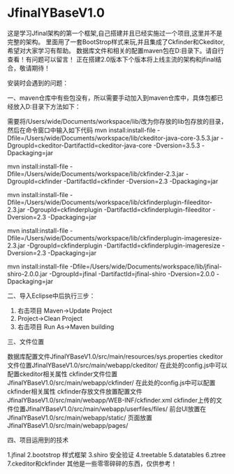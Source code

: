  # JfinalYBaseV1.0
 
 这是学习Jfinal架构的第一个框架,自己搭建并且已经实施过一个项目,这里并不是完整的架构。
 里面用了一套BootStrop样式来玩,并且集成了Ckfinder和Ckeditor,希望对大家学习有帮助。
 数据库文件和相关的配置maven包在D:目录下。请自行查看！有问题可以留言！
 正在搭建2.0版本下个版本将上线主流的架构和jfinal结合，敬请期待！
 
 
 安装时会遇到的问题：
 
 一、maven仓库中有些包没有，所以需要手动加入到maven仓库中，具体包都已经放入D:目录下方法如下：
 
 需要将/Users/wide/Documents/workspace/lib/改为你存放的lib包存放的目录，然后在命令窗口中输入如下代码
 mvn install:install-file -Dfile=/Users/wide/Documents/workspace/lib/ckeditor-java-core-3.5.3.jar 
 -DgroupId=ckeditor-DartifactId=ckeditor-java-core -Dversion=3.5.3 -Dpackaging=jar

 mvn install:install-file -Dfile=/Users/wide/Documents/workspace/lib/ckfinder-2.3.jar 
 -DgroupId=ckfinder -DartifactId=ckfinder -Dversion=2.3 -Dpackaging=jar

 mvn install:install-file -Dfile=/Users/wide/Documents/workspace/lib/ckfinderplugin-fileeditor-2.3.jar 
 -DgroupId=ckfinderplugin -DartifactId=ckfinderplugin-fileeditor -Dversion=2.3 -Dpackaging=jar

 mvn install:install-file -Dfile=/Users/wide/Documents/workspace/lib/ckfinderplugin-imageresize-2.3.jar 
 -DgroupId=ckfinderplugin -DartifactId=ckfinderplugin-imageresize -Dversion=2.3 -Dpackaging=jar

 mvn install:install-file -Dfile=/Users/wide/Documents/workspace/lib/jfinal-shiro-2.0.0.jar -DgroupId=jfinal 
 -DartifactId=jfinal-shiro -Dversion=2.0.0 -Dpackaging=jar
 
 二、导入Eclipse中后执行三步：
 
 1. 右击项目 Maven->Update Project
 2. Project->Clean Project
 3. 右击项目 Run As->Maven building
 
 三、文件位置
 
 数据库配置文件JfinalYBaseV1.0/src/main/resources/sys.properties
 ckeditor文件位置JfinalYBaseV1.0/src/main/webapp/ckeditor/ 在此处的config.js中可以配置ckeditor相关属性
 ckfinder文件位置JfinalYBaseV1.0/src/main/webapp/ckfinder/ 在此处的config.js中可以配置ckfinder相关属性
 ckfinder存放文件放置配置文件 JfinalYBaseV1.0/src/main/webapp/WEB-INF/ckfinder.xml
 ckfinder上传的文件位置JfinalYBaseV1.0/src/main/webapp/userfiles/files/
 前台UI放置在JfinalYBaseV1.0/src/main/webapp/static/
 页面放置 JfinalYBaseV1.0/src/main/webapp/pages/
 
 四、项目运用到的技术
 
 1.jfinal
 2.bootstrop 样式框架
 3.shiro 安全验证
 4.treetable 
 5.datatables
 6.ztree
 7.ckeditor和ckfinder
 其他是一些零零碎碎的东西，仅供参考！
